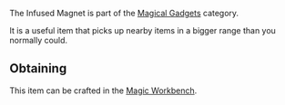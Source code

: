 The Infused Magnet is part of the [Magical Gadgets](https://github.com/Slimefun/Slimefun4/wiki/Magical-Gadgets) category.  

It is a useful item that picks up nearby items in a bigger range than you normally could.

## Obtaining
This item can be crafted in the [Magic Workbench](https://github.com/Slimefun/Slimefun4/wiki/Magic-Workbench).